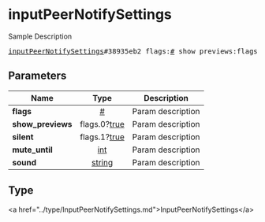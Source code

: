 # inputPeerNotifySettings

Sample Description

<pre>
<a href="../constructor/inputPeerNotifySettings.md">inputPeerNotifySettings</a>#38935eb2 flags:<a href="../type/#.md">#</a> show_previews:flags.0?<a href="../type/true.md">true</a> silent:flags.1?<a href="../type/true.md">true</a> mute_until:<a href="../type/int.md">int</a> sound:<a href="../type/string.md">string</a> = <a href="../type/InputPeerNotifySettings.md">InputPeerNotifySettings</a>;
</pre>

## Parameters

| Name | Type | Description |
|------|:----:|-------------|
| **flags** | <a href="../type/#.md">#</a> | Param description |
| **show_previews** | flags.0?<a href="../type/true.md">true</a> | Param description |
| **silent** | flags.1?<a href="../type/true.md">true</a> | Param description |
| **mute_until** | <a href="../type/int.md">int</a> | Param description |
| **sound** | <a href="../type/string.md">string</a> | Param description |

## Type

&lt;a href=&#34;../type/InputPeerNotifySettings.md&#34;&gt;InputPeerNotifySettings&lt;/a&gt;
